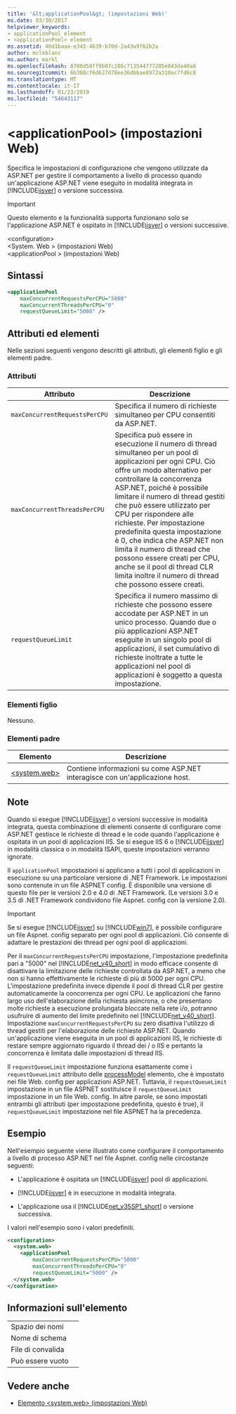 ```yaml
---
title: '&lt;applicationPool&gt; (impostazioni Web)'
ms.date: 03/30/2017
helpviewer_keywords:
- applicationPool element
- <applicationPool> element
ms.assetid: 46d1baaa-e343-4639-b70d-2a43a9f62b2a
author: mcleblanc
ms.author: markl
ms.openlocfilehash: 8700d58ff9b07c286c713544777205e043da40a8
ms.sourcegitcommit: 6b308cf6d627d78ee36dbbae8972a310ac7fd6c8
ms.translationtype: MT
ms.contentlocale: it-IT
ms.lasthandoff: 01/23/2019
ms.locfileid: "54643117"
---
```

# <a name="ltapplicationpoolgt-element-web-settings"></a>&lt;applicationPool&gt; (impostazioni Web)
Specifica le impostazioni di configurazione che vengono utilizzate da ASP.NET per gestire il comportamento a livello di processo quando un'applicazione ASP.NET viene eseguito in modalità integrata in [!INCLUDE[iisver](../../../../../includes/iisver-md.md)] o versione successiva.  
  
> [!IMPORTANT]
>  Questo elemento e la funzionalità supporta funzionano solo se l'applicazione ASP.NET è ospitato in [!INCLUDE[iisver](../../../../../includes/iisver-md.md)] o versioni successive.  
  
 \<configuration>  
\<System. Web > (impostazioni Web)  
\<applicationPool > (impostazioni Web)  
  
## <a name="syntax"></a>Sintassi  
  
```xml  
<applicationPool   
    maxConcurrentRequestsPerCPU="5000"   
    maxConcurrentThreadsPerCPU="0"   
    requestQueueLimit="5000" />  
```  
  
## <a name="attributes-and-elements"></a>Attributi ed elementi  
 Nelle sezioni seguenti vengono descritti gli attributi, gli elementi figlio e gli elementi padre.  
  
### <a name="attributes"></a>Attributi  
  
|Attributo|Descrizione|  
|---------------|-----------------|  
|`maxConcurrentRequestsPerCPU`|Specifica il numero di richieste simultaneo per CPU consentiti da ASP.NET.|  
|`maxConcurrentThreadsPerCPU`|Specifica può essere in esecuzione il numero di thread simultaneo per un pool di applicazioni per ogni CPU. Ciò offre un modo alternativo per controllare la concorrenza ASP.NET, poiché è possibile limitare il numero di thread gestiti che può essere utilizzato per CPU per rispondere alle richieste. Per impostazione predefinita questa impostazione è 0, che indica che ASP.NET non limita il numero di thread che possono essere creati per CPU, anche se il pool di thread CLR limita inoltre il numero di thread che possono essere creati.|  
|`requestQueueLimit`|Specifica il numero massimo di richieste che possono essere accodate per ASP.NET in un unico processo. Quando due o più applicazioni ASP.NET eseguite in un singolo pool di applicazioni, il set cumulativo di richieste inoltrate a tutte le applicazioni nel pool di applicazioni è soggetto a questa impostazione.|  
  
### <a name="child-elements"></a>Elementi figlio  
 Nessuno.  
  
### <a name="parent-elements"></a>Elementi padre  
  
|Elemento|Descrizione|  
|-------------|-----------------|  
|[\<system.web>](../../../../../docs/framework/configure-apps/file-schema/web/system-web-element-web-settings.md)|Contiene informazioni su come ASP.NET interagisce con un'applicazione host.|  
  
## <a name="remarks"></a>Note  
 Quando si esegue [!INCLUDE[iisver](../../../../../includes/iisver-md.md)] o versioni successive in modalità integrata, questa combinazione di elementi consente di configurare come ASP.NET gestisce le richieste di thread e le code quando l'applicazione è ospitata in un pool di applicazioni IIS. Se si esegue IIS 6 o [!INCLUDE[iisver](../../../../../includes/iisver-md.md)] in modalità classica o in modalità ISAPI, queste impostazioni verranno ignorate.  
  
 Il `applicationPool` impostazioni si applicano a tutti i pool di applicazioni in esecuzione su una particolare versione di .NET Framework. Le impostazioni sono contenute in un file ASPNET config. È disponibile una versione di questo file per le versioni 2.0 e 4.0 di .NET Framework. (Le versioni 3.0 e 3.5 di .NET Framework condividono file Aspnet. config con la versione 2.0).  
  
> [!IMPORTANT]
>  Se si esegue [!INCLUDE[iisver](../../../../../includes/iisver-md.md)] su [!INCLUDE[win7](../../../../../includes/win7-md.md)], è possibile configurare un file Aspnet. config separato per ogni pool di applicazioni. Ciò consente di adattare le prestazioni dei thread per ogni pool di applicazioni.  
  
 Per il `maxConcurrentRequestsPerCPU` impostazione, l'impostazione predefinita pari a "5000" nel [!INCLUDE[net_v40_short](../../../../../includes/net-v40-short-md.md)] in modo efficace consente di disattivare la limitazione delle richieste controllata da ASP.NET, a meno che non si hanno effettivamente le richieste di più di 5000 per ogni CPU. L'impostazione predefinita invece dipende il pool di thread CLR per gestire automaticamente la concorrenza per ogni CPU. Le applicazioni che fanno largo uso dell'elaborazione della richiesta asincrona, o che presentano molte richieste a esecuzione prolungata bloccate nella rete i/o, potranno usufruire di aumento del limite predefinito nel [!INCLUDE[net_v40_short](../../../../../includes/net-v40-short-md.md)]. Impostazione `maxConcurrentRequestsPerCPU` su zero disattiva l'utilizzo di thread gestiti per l'elaborazione delle richieste ASP.NET. Quando un'applicazione viene eseguita in un pool di applicazioni IIS, le richieste di restare sempre aggiornato riguardo il thread dei / o IIS e pertanto la concorrenza è limitata dalle impostazioni di thread IIS.  
  
 Il `requestQueueLimit` impostazione funziona esattamente come i `requestQueueLimit` attributo delle [processModel](https://msdn.microsoft.com/library/4b8fe20e-74c8-4566-b72c-ce5f83c8e32d) elemento, che è impostato nei file Web. config per applicazioni ASP.NET. Tuttavia, il `requestQueueLimit` impostazione in un file ASPNET sostituisce il `requestQueueLimit` impostazione in un file Web. config. In altre parole, se sono impostati entrambi gli attributi (per impostazione predefinita, questo è true), il `requestQueueLimit` impostazione nel file ASPNET ha la precedenza.  
  
## <a name="example"></a>Esempio  
 Nell'esempio seguente viene illustrato come configurare il comportamento a livello di processo ASP.NET nel file Aspnet. config nelle circostanze seguenti:  
  
-   L'applicazione è ospitata un [!INCLUDE[iisver](../../../../../includes/iisver-md.md)] pool di applicazioni.  
  
-   [!INCLUDE[iisver](../../../../../includes/iisver-md.md)] è in esecuzione in modalità integrata.  
  
-   L'applicazione usa il [!INCLUDE[net_v35SP1_short](../../../../../includes/net-v35sp1-short-md.md)] o versione successiva.  
  
 I valori nell'esempio sono i valori predefiniti.  
  
```xml  
<configuration>  
  <system.web>  
    <applicationPool   
        maxConcurrentRequestsPerCPU="5000"  
        maxConcurrentThreadsPerCPU="0"   
        requestQueueLimit="5000" />  
  </system.web>  
</configuration>  
```  
  
## <a name="element-information"></a>Informazioni sull'elemento  
  
|||  
|-|-|  
|Spazio dei nomi||  
|Nome di schema||  
|File di convalida||  
|Può essere vuoto||  
  
## <a name="see-also"></a>Vedere anche
- [Elemento \<system.web> (impostazioni Web)](../../../../../docs/framework/configure-apps/file-schema/web/system-web-element-web-settings.md)
